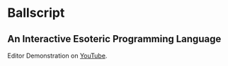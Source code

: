 # Ballscript
## An Interactive Esoteric Programming Language

Editor Demonstration on [YouTube](https://youtu.be/-0In2M8IfN8).
